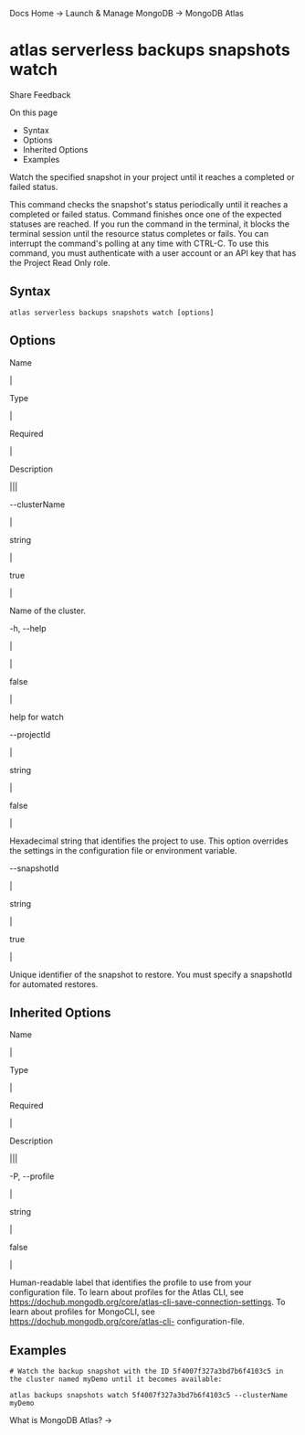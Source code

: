 Docs Home → Launch & Manage MongoDB → MongoDB Atlas

# atlas serverless backups snapshots watch

Share Feedback

On this page

  * Syntax
  * Options
  * Inherited Options
  * Examples

Watch the specified snapshot in your project until it reaches a completed or
failed status.

This command checks the snapshot's status periodically until it reaches a
completed or failed status. Command finishes once one of the expected statuses
are reached. If you run the command in the terminal, it blocks the terminal
session until the resource status completes or fails. You can interrupt the
command's polling at any time with CTRL-C. To use this command, you must
authenticate with a user account or an API key that has the Project Read Only
role.

## Syntax

    
    
    atlas serverless backups snapshots watch [options]  
      
  
## Options

Name

|

Type

|

Required

|

Description  
  
|||  
  
\--clusterName

|

string

|

true

|

Name of the cluster.  
  
-h, --help

|

|

false

|

help for watch  
  
\--projectId

|

string

|

false

|

Hexadecimal string that identifies the project to use. This option overrides
the settings in the configuration file or environment variable.  
  
\--snapshotId

|

string

|

true

|

Unique identifier of the snapshot to restore. You must specify a snapshotId
for automated restores.  
  
## Inherited Options

Name

|

Type

|

Required

|

Description  
  
|||  
  
-P, --profile

|

string

|

false

|

Human-readable label that identifies the profile to use from your
configuration file. To learn about profiles for the Atlas CLI, see
https://dochub.mongodb.org/core/atlas-cli-save-connection-settings. To learn
about profiles for MongoCLI, see https://dochub.mongodb.org/core/atlas-cli-
configuration-file.  
  
## Examples

    
    
    # Watch the backup snapshot with the ID 5f4007f327a3bd7b6f4103c5 in the cluster named myDemo until it becomes available:  
      
    atlas backups snapshots watch 5f4007f327a3bd7b6f4103c5 --clusterName myDemo  
  
What is MongoDB Atlas? →

